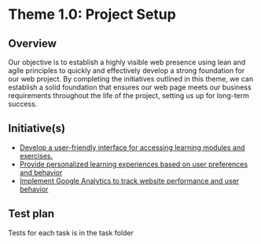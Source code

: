# Theme 1.0: Project Setup
## Overview
Our objective is to establish a highly visible web presence using lean and agile principles to quickly and effectively
develop a strong foundation for our web project. By completing the initiatives outlined in this theme, we can establish a
solid foundation that ensures our web page meets our business requirements throughout the life of the project, setting
us up for long-term success.
## Initiative(s)

* [Develop a user-friendly interface for accessing learning modules and exercises.](initiatives/1.md)
* [Provide personalized learning experiences based on user preferences and behavior](initiatives/i2.md)
* [Implement Google Analytics to track website performance and user behavior](initiatives/i3.md)

## Test plan
Tests for each task is in the task folder